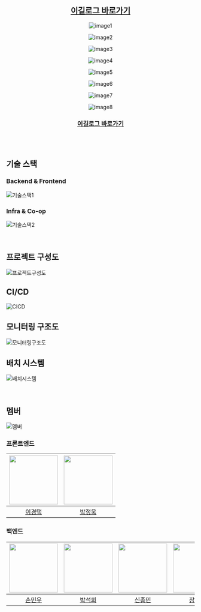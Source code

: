 <div align="center">

## [이길로그 바로가기](https://yigil.co.kr)

![image1](https://github.com/Kernel360/f1-Yigil/blob/develop/assets/main.png?raw=true)

![image2](https://github.com/Kernel360/f1-Yigil/blob/develop/assets/edit_place.png?raw=true)

![image3](https://github.com/Kernel360/f1-Yigil/blob/develop/assets/edit_course.png?raw=true)

![image4](https://github.com/Kernel360/f1-Yigil/blob/develop/assets/search_course.png?raw=true)

![image5](https://github.com/Kernel360/f1-Yigil/blob/develop/assets/search_map.png?raw=true)

![image6](https://github.com/Kernel360/f1-Yigil/blob/develop/assets/recommend_place.png?raw=true)

![image7](https://github.com/Kernel360/f1-Yigil/blob/develop/assets/mypage.png?raw=true)

![image8](https://github.com/Kernel360/f1-Yigil/blob/develop/assets/mobile.png?raw=true)

### [이길로그 바로가기](https://yigil.co.kr)

<br>

</div>

<br>

## 기술 스택

### Backend & Frontend

![기술스택1](https://github.com/Kernel360/f1-Yigil/blob/develop/assets/skill_stack1.png?raw=true)

### Infra & Co-op

![기술스택2](https://github.com/Kernel360/f1-Yigil/blob/develop/assets/skill_stack2.png?raw=true)

<br>

## 프로젝트 구성도

![프로젝트구성도](https://github.com/Kernel360/f1-Yigil/blob/develop/assets/project_structure.png?raw=true)

## CI/CD

![CICD](https://github.com/Kernel360/f1-Yigil/blob/develop/assets/ci_cd.png?raw=true)

## 모니터링 구조도

![모니터링구조도](https://github.com/Kernel360/f1-Yigil/blob/develop/assets/monitor_structure.png?raw=true)

## 배치 시스템

![배치시스템](https://github.com/Kernel360/f1-Yigil/blob/develop/assets/batch_structure.png?raw=true)

<br>

## 멤버

![멤버](https://github.com/Kernel360/f1-Yigil/blob/develop/assets/team.png?raw=true)

### 프론트엔드

| <img src="https://avatars.githubusercontent.com/u/97086762?v=4" width="130" height="130"> | <img src ="https://avatars.githubusercontent.com/u/8166749?v=4" width="130" height="130"> |
| :---------------------------------------------------------------------------------------: | :---------------------------------------------------------------------------------------: |
|                         [이경택](https://github.com/davidktlee7)                          |                         [박정욱](https://github.com/hatchling13)                          |

### 백엔드

| <img src="https://avatars.githubusercontent.com/u/118032886?v=4" width="130" height="130"> | <img src="https://avatars.githubusercontent.com/u/101683784?v=4" width="130" height="130"> | <img src="https://avatars.githubusercontent.com/u/124959156?v=4" width="130" height="130"> | <img src="https://avatars.githubusercontent.com/u/80247908?v=4" width="130" height="130"> |
| :----------------------------------------------------------------------------------------: | :----------------------------------------------------------------------------------------: | :----------------------------------------------------------------------------------------: | :---------------------------------------------------------------------------------------: |
|                           [손민우](https://github.com/minson96)                            |                          [박석희](https://github.com/stoneHee99)                           |                          [신종민](https://github.com/ShineCorine)                          |                           [장호윤](https://github.com/Uknow928)                           |
